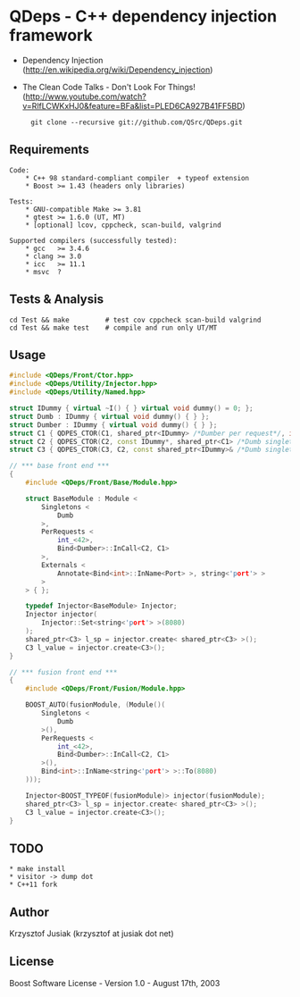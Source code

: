 QDeps - C++ dependency injection framework
================================
* Dependency Injection (http://en.wikipedia.org/wiki/Dependency_injection)
* The Clean Code Talks - Don't Look For Things! (http://www.youtube.com/watch?v=RlfLCWKxHJ0&feature=BFa&list=PLED6CA927B41FF5BD)

        git clone --recursive git://github.com/QSrc/QDeps.git

Requirements
------------
    Code:
        * C++ 98 standard-compliant compiler  + typeof extension
        * Boost >= 1.43 (headers only libraries)

    Tests:
        * GNU-compatible Make >= 3.81
        * gtest >= 1.6.0 (UT, MT)
        * [optional] lcov, cppcheck, scan-build, valgrind

    Supported compilers (successfully tested):
        * gcc   >= 3.4.6
        * clang >= 3.0
        * icc   >= 11.1
        * msvc  ?

Tests & Analysis
------------
    cd Test && make         # test cov cppcheck scan-build valgrind
    cd Test && make test    # compile and run only UT/MT

Usage
-----

``` C++
#include <QDeps/Front/Ctor.hpp>
#include <QDeps/Utility/Injector.hpp>
#include <QDeps/Utility/Named.hpp>

struct IDummy { virtual ~I() { } virtual void dummy() = 0; };
struct Dumb : IDummy { virtual void dummy() { } };
struct Dumber : IDummy { virtual void dummy() { } };
struct C1 { QDPES_CTOR(C1, shared_ptr<IDummy> /*Dumber per request*/, int /*42*/, Named<int, string<'port'> > /*8080 external*/) { } };
struct C2 { QDPES_CTOR(C2, const IDummy*, shared_ptr<C1> /*Dumb singleton with C3*/) };
struct C3 { QDPES_CTOR(C3, C2, const shared_ptr<IDummy>& /*Dumb singleton with C2*/) { } };

// *** base front end ***
{
    #include <QDeps/Front/Base/Module.hpp>

    struct BaseModule : Module <
        Singletons <
            Dumb
        >,
        PerRequests <
            int_<42>,
            Bind<Dumber>::InCall<C2, C1>
        >,
        Externals <
            Annotate<Bind<int>::InName<Port> >, string<'port'> >
        >
    > { };

    typedef Injector<BaseModule> Injector;
    Injector injector(
        Injector::Set<string<'port'> >(8080)
    );
    shared_ptr<C3> l_sp = injector.create< shared_ptr<C3> >();
    C3 l_value = injector.create<C3>();
}

// *** fusion front end ***
{
    #include <QDeps/Front/Fusion/Module.hpp>

    BOOST_AUTO(fusionModule, (Module()(
        Singletons <
            Dumb
        >(),
        PerRequests <
            int_<42>,
            Bind<Dumber>::InCall<C2, C1>
        >(),
        Bind<int>::InName<string<'port'> >::To(8080)
    )));

    Injector<BOOST_TYPEOF(fusionModule)> injector(fusionModule);
    shared_ptr<C3> l_sp = injector.create< shared_ptr<C3> >();
    C3 l_value = injector.create<C3>();
}

```

TODO
------
    * make install
    * visitor -> dump dot
    * C++11 fork

Author
------
Krzysztof Jusiak (krzysztof at jusiak dot net)

License
-------
Boost Software License - Version 1.0 - August 17th, 2003

